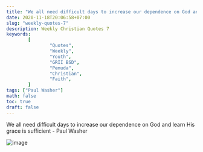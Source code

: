 ```yaml
---
title: "We all need difficult days to increase our dependence on God and learn His grace is sufficient."
date: 2020-11-18T20:06:58+07:00
slug: "weekly-quotes-7"
description: Weekly Christian Quotes 7
keywords:
        [
                "Quotes",
                "Weekly",
                "Youth",
                "GRII BSD",
                "Pemuda",
                "Christian",
                "Faith",
        ]
tags: ["Paul Washer"]
math: false
toc: true
draft: false
---
```


We all need difficult days to increase our dependence on God and learn His grace is sufficient - Paul Washer

![image](/images/quotes/20201118.jpeg)
